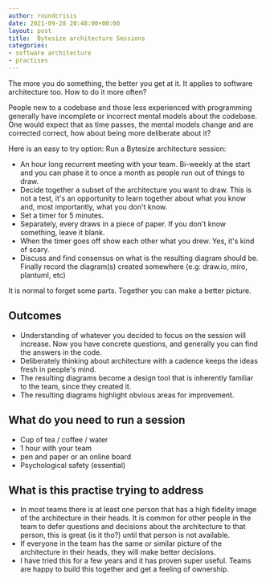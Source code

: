 ```yaml
---
author: roundcrisis
date: 2021-09-28 20:48:00+00:00
layout: post
title:  Bytesize architecture Sessions
categories:
- software architecture
- practises
---
```


The more you do something, the better you get at it. It applies to software architecture too. How to do it more often?

People new to a codebase and those less experienced with programming generally have incomplete or incorrect mental models about the codebase.  One would expect that as time passes, the mental models change and are corrected correct, how about being more deliberate about it?

Here is an easy to try option: Run a Bytesize architecture session:


* An hour long recurrent meeting with your team. Bi-weekly at the start and you can phase it to once a month as people run out of things to draw.
* Decide together a subset of the architecture you want to draw. This is not a test, it's an opportunity to learn together about what you know and, most importantly, what you don't know.  
* Set a timer for 5  minutes.
* Separately, every draws in a piece of paper. If you don't know something, leave it blank. 
* When the timer goes off show each other what you drew. Yes, it's kind of scary.
* Discuss and find consensus on what is the resulting diagram should be. Finally record the diagram(s) created somewhere (e.g: draw.io, miro, plantuml, etc)

It is normal to forget some parts. Together you can make a better picture.

## Outcomes 

* Understanding of whatever you decided to focus on the session will increase. Now you have concrete questions, and generally you can find the answers in the code.
* Deliberately thinking about architecture with a cadence keeps the ideas fresh in people's mind.
* The resulting diagrams become a design tool that is inherently familiar to the team, since they created it.  
* The resulting diagrams highlight obvious areas for improvement.


## What do you need to run a session

* Cup of tea / coffee / water
* 1 hour with your team
* pen and paper or an online board
* Psychological safety (essential)



## What is this practise trying to address

* In most teams there is at least one person that has a high fidelity image of the architecture in their heads. It is common for other people in the team to defer questions and decisions about the architecture to that person, this is great (is it tho?) until that person is not available. 
* If everyone in the team has the same or similar picture of the architecture in their heads, they will make better decisions.
* I have tried this for a few years and it has proven super useful. Teams are happy to build this together and get a feeling of ownership. 


